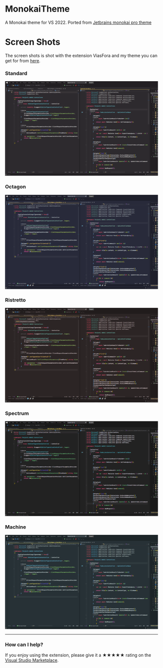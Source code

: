 [marketplace]: https://marketplace.visualstudio.com/items?itemName=KristofferHopland.MonokaiTheme
[vsixgallery]: https://www.vsixgallery.com/extension/monokaiTheme.d27bb130-a3b9-41b3-9671-033e9061155d

# MonokaiTheme
A Monokai theme for VS 2022. 
Ported from [Jetbrains monokai pro theme](https://plugins.jetbrains.com/plugin/13643-monokai-pro-theme)

# Screen Shots
The screen shots is shot with the extension ViasFora and my theme you can get for from [here](https://gist.github.com/khopland/595592ee3a6d7abe5c09223a59217b74).
### Standard
![standard](art/standard.png)

### Octagon
![octagon](art/octagon.png)

### Ristretto
![ristretto](art/ristretto.png)

### Spectrum
![spectrum](art/spectrum.png)

### Machine
![machine](art/machine.png)

---

### How can I help?
If you enjoy using the extension, please give it a ★★★★★ rating on the [Visual Studio Marketplace][marketplace].
